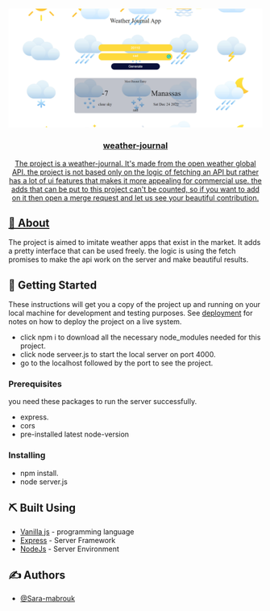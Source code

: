 <p align="center">
  <a href="" rel="noopener">
</p>
<img align="center" width="80% src="./website/img/weather app.PNG">
 <img src="./website/img/weather app.PNG" alt="My app"/>
<h3 align="center">weather-journal</h3>

<p align="center"> 
The project is a weather-journal. It's made from the open weather global API. the project is not based only on the logic of fetching an API but rather has a lot of ui features that makes it more appealing for commercial use. the adds that can be put to this project can't be counted, so if you want to add on it then open a merge request and let us see your beautiful contribution.
    <br> 
</p>

## 🧐 About <a name = "about"></a>

The project is aimed to imitate weather apps that exist in the market. It adds a pretty interface that can be used freely. the logic is using the fetch promises to make the api work on the server and make beautiful results.
## 🏁 Getting Started <a name = "getting_started"></a>
These instructions will get you a copy of the project up and running on your local machine for development and testing purposes. See [deployment](#deployment) for notes on how to deploy the project on a live system.

- click npm i to download all the necessary node_modules needed for this project.
- click node serveer.js to start the local server on port 4000.
- go to the localhost followed by the port to see the project.

### Prerequisites

you need these packages to run the server successfully.

- express.
- cors
- pre-installed latest node-version

### Installing
- npm install.
- node server.js

## ⛏️ Built Using <a name = "built_using"></a>

- [Vanilla js](https://www.javascript.com/) - programming language
- [Express](https://expressjs.com/) - Server Framework
- [NodeJs](https://nodejs.org/en/) - Server Environment

## ✍️ Authors <a name = "authors"></a>

- [@Sara-mabrouk](https://github.com/Sara-mabrouk) 

